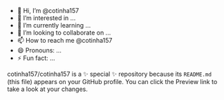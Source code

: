 - 👋 Hi, I’m @cotinha157
- 👀 I’m interested in ...
- 🌱 I’m currently learning ...
- 💞️ I’m looking to collaborate on ...
- 📫 How to reach me @cotinha157
- 😄 Pronouns: ...
- ⚡ Fun fact: ...

cotinha157/cotinha157 is a ✨ special ✨ repository because its `README.md` (this file) appears on your GitHub profile.
You can click the Preview link to take a look at your changes.

